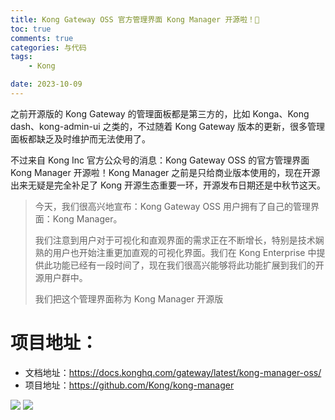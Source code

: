 ```yaml
---
title: Kong Gateway OSS 官方管理界面 Kong Manager 开源啦！🦍
toc: true
comments: true
categories: 与代码
tags: 
	- Kong

date: 2023-10-09
---
```


之前开源版的 Kong Gateway 的管理面板都是第三方的，比如 Konga、Kong dash、kong-admin-ui 之类的，不过随着 Kong Gateway 版本的更新，很多管理面板都缺乏及时维护而无法使用了。

不过来自 Kong Inc 官方公众号的消息：Kong Gateway OSS 的官方管理界面 Kong Manager 开源啦！Kong Manager 之前是只给商业版本使用的，现在开源出来无疑是完全补足了 Kong 开源生态重要一环，开源发布日期还是中秋节这天。

> 今天，我们很高兴地宣布：Kong Gateway OSS 用户拥有了自己的管理界面：Kong Manager。
> 
> 我们注意到用户对于可视化和直观界面的需求正在不断增长，特别是技术娴熟的用户也开始注重更加直观的可视化界面。我们在 Kong Enterprise 中提供此功能已经有一段时间了，现在我们很高兴能够将此功能扩展到我们的开源用户群中。
> 
> 我们把这个管理界面称为 Kong Manager 开源版

# 项目地址：

- 文档地址：https://docs.konghq.com/gateway/latest/kong-manager-oss/
- 项目地址：https://github.com/Kong/kong-manager

![](https://prd-mktg-konghq-com.imgix.net/images/2023/09/650b5d19-figure-1-kong-manager-open-source.png?auto=format&fit=max&w=1920)
![](https://prd-mktg-konghq-com.imgix.net/images/2023/09/650b5d0d-figure-2-kong-manager-oss-seamlessly-configure-your-services-via-the-ui.png?auto=format&fit=max&w=1920)
